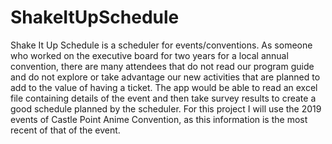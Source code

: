 # ShakeItUpSchedule
Shake It Up Schedule is a scheduler for events/conventions. As someone who worked on the executive board for two years for a local annual convention, there are many attendees that do not read our program guide and do not explore or take advantage our new activities that are planned to add to the value of having a ticket. 
The app would be able to read an excel file containing details of the event and then take survey results to create a good schedule planned by the scheduler. 
For this project I will use the 2019 events of Castle Point Anime Convention, as this information is the most recent of that of the event. 